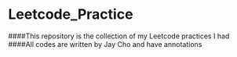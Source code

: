 # Leetcode_Practice
####This repository is the collection of my Leetcode practices I had
####All codes are written by Jay Cho and have annotations
